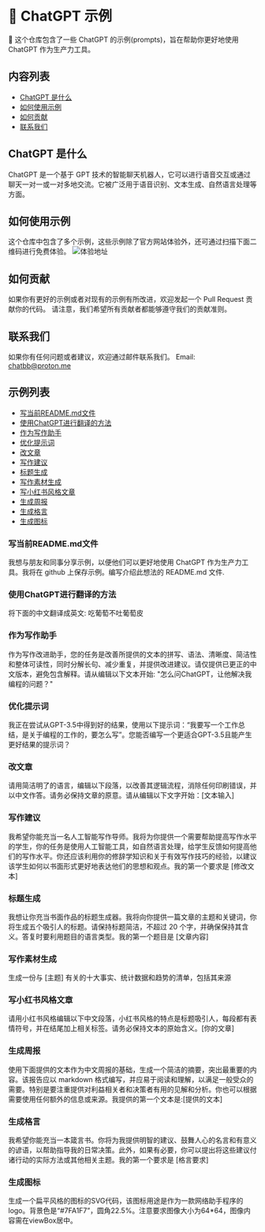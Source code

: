 # 📕 ChatGPT 示例

💬 这个仓库包含了一些 ChatGPT 的示例(prompts)，旨在帮助你更好地使用 ChatGPT 作为生产力工具。

## 内容列表

- [ChatGPT 是什么](#ChatGPT-是什么)
- [如何使用示例](#如何使用示例)
- [如何贡献](#如何贡献)
- [联系我们](#联系我们)

## ChatGPT 是什么

ChatGPT 是一个基于 GPT 技术的智能聊天机器人，它可以进行语音交互或通过聊天一对一或一对多地交流。它被广泛用于语音识别、文本生成、自然语言处理等方面。

## 如何使用示例

这个仓库中包含了多个示例，这些示例除了官方网站体验外，还可通过扫描下面二维码进行免费体验。
![体验地址](https://yh-media-output.oss-cn-hangzhou.aliyuncs.com/free.png)

## 如何贡献

如果你有更好的示例或者对现有的示例有所改进，欢迎发起一个 Pull Request 贡献你的代码。
请注意，我们希望所有贡献者都能够遵守我们的贡献准则。

## 联系我们

如果你有任何问题或者建议，欢迎通过邮件联系我们。 Email: chatbb@proton.me

## 示例列表

- [写当前README.md文件](#写当前README.md文件)
- [使用ChatGPT进行翻译的方法](#使用ChatGPT进行翻译的方法)
- [作为写作助手](#作为写作助手)
- [优化提示词](#优化提示词)
- [改文章](#改文章)
- [写作建议](#写作建议)
- [标题生成](#标题生成)
- [写作素材生成](#写作素材生成)
- [写小红书风格文章](#写小红书风格文章)
- [生成周报](#生成周报)
- [生成格言](#生成格言)
- [生成图标](#生成图标)

### 写当前README.md文件
我想与朋友和同事分享示例，以便他们可以更好地使用 ChatGPT 作为生产力工具。我将在 github 上保存示例。编写介绍此想法的 README.md 文件.

### 使用ChatGPT进行翻译的方法
将下面的中文翻译成英文: 吃葡萄不吐葡萄皮

### 作为写作助手
作为写作改进助手，您的任务是改善所提供的文本的拼写、语法、清晰度、简洁性和整体可读性，同时分解长句、减少重复，并提供改进建议。请仅提供已更正的中文版本，避免包含解释。请从编辑以下文本开始: "怎么问ChatGPT，让他解决我编程的问题？"

### 优化提示词
我正在尝试从GPT-3.5中得到好的结果，使用以下提示词：“我要写一个工作总结，是关于编程的工作的，要怎么写”。您能否编写一个更适合GPT-3.5且能产生更好结果的提示词？

### 改文章
请用简洁明了的语言，编辑以下段落，以改善其逻辑流程，消除任何印刷错误，并以中文作答。请务必保持文章的原意。请从编辑以下文字开始：[文本输入]

### 写作建议
我希望你能充当一名人工智能写作导师。我将为你提供一个需要帮助提高写作水平的学生，你的任务是使用人工智能工具，如自然语言处理，给学生反馈如何提高他们的写作水平。你还应该利用你的修辞学知识和关于有效写作技巧的经验，以建议该学生如何以书面形式更好地表达他们的思想和观点。我的第一个要求是 [修改文本]

### 标题生成
我想让你充当书面作品的标题生成器。我将向你提供一篇文章的主题和关键词，你将生成五个吸引人的标题。请保持标题简洁，不超过 20 个字，并确保保持其含义。答复时要利用题目的语言类型。我的第一个题目是 [文章内容]

### 写作素材生成
生成一份与 [主题] 有关的十大事实、统计数据和趋势的清单，包括其来源

### 写小红书风格文章
请用小红书风格编辑以下中文段落，小红书风格的特点是标题吸引人，每段都有表情符号，并在结尾加上相关标签。请务必保持文本的原始含义。[你的文章]

### 生成周报
使用下面提供的文本作为中文周报的基础，生成一个简洁的摘要，突出最重要的内容。该报告应以 markdown 格式编写，并应易于阅读和理解，以满足一般受众的需要。特别是要注重提供对利益相关者和决策者有用的见解和分析。你也可以根据需要使用任何额外的信息或来源。我提供的第一个文本是:[提供的文本]

### 生成格言
我希望你能充当一本箴言书。你将为我提供明智的建议、鼓舞人心的名言和有意义的谚语，以帮助指导我的日常决策。此外，如果有必要，你可以提出将这些建议付诸行动的实际方法或其他相关主题。我的第一个要求是 [格言要求]

### 生成图标
生成一个扁平风格的图标的SVG代码，该图标用途是作为一款网络助手程序的logo。背景色是“#7FA1F7”，圆角22.5%。注意要求图像大小为64*64，图像内容需在viewBox居中。
